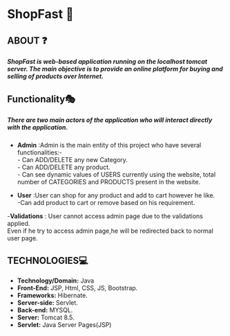 #  ShopFast 📱


## ABOUT ❓

##### ShopFast is web-based application running on the localhost tomcat server. The main objective is to provide an online platform for buying and selling of products over Internet.

## Functionality🎭
##### There are two main actors of the application who will interact directly with the application.

- **Admin** :Admin is the main entity of this project who have several functionalities:-\
            - Can ADD/DELETE any new Category.\
            - Can ADD/DELETE any product.\
            - Can see dynamic values of USERS currently using the website, total number of CATEGORIES and PRODUCTS present in the website.
            
- **User**  :User can shop for any product and add to cart however he like.\
            -Can add product to cart or remove based on his requirement. 
            
-**Validations** : User cannot access admin page due to the validations applied.\
                   Even if he try to access admin page,he will be redirected back to normal user page.     

## TECHNOLOGIES💻

- **Technology/Domain:** Java
- **Front-End:** JSP, Html, CSS, JS, Bootstrap.
- **Frameworks:** Hibernate.
- **Server-side:** Servlet.
- **Back-end:** MYSQL.
- **Server:** Tomcat 8.5.
- **Servlet:** Java Server Pages(JSP)
